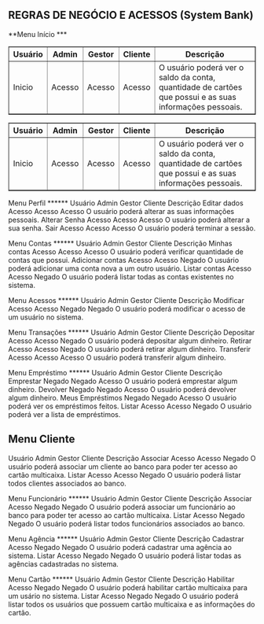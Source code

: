 ## REGRAS DE NEGÓCIO E ACESSOS (System Bank)

**Menu Início ***

<table border="1">
    <tr>
        <th>Usuário</th>
        <th>Admin</th>
        <th>Gestor</th>
        <th>Cliente</th>
        <th>Descrição</th>
    </tr>
    <tr>
        <td>Inicio</td>
        <td>Acesso</td>
        <td>Acesso</td>
        <td>Acesso</td>
        <td>
        O usuário poderá ver o saldo da conta, quantidade de cartões que possui e as suas informações pessoais.
        </td>
    </tr>
</table>


<table border="1">
    <tr>
        <th>Usuário</th>
        <th>Admin</th>
        <th>Gestor</th>
        <th>Cliente</th>
        <th>Descrição</th>
    </tr>
    <tr>
        <td>Inicio</td>
        <td>Acesso</td>
        <td>Acesso</td>
        <td>Acesso</td>
        <td>
        O usuário poderá ver o saldo da conta, quantidade de cartões que possui e as suas informações pessoais.
        </td>
    </tr>
</table>
				
				

Menu Perfil ******
Usuário	Admin	Gestor	Cliente	Descrição
Editar dados	Acesso	Acesso	Acesso	O usuário poderá alterar as suas informações pessoais.
Alterar Senha	Acesso	Acesso	Acesso	O usuário poderá alterar a sua senha.
Sair	Acesso	Acesso	Acesso	O usuário poderá terminar a sessão.




Menu Contas ******
Usuário	Admin	Gestor	Cliente	Descrição
Minhas contas	Acesso	Acesso	Acesso	O usuário poderá verificar quantidade de contas que possui.
Adicionar contas	Acesso	Acesso	Negado	O usuário poderá adicionar uma conta nova a um outro usuário.
Listar contas	Acesso	Acesso	Negado	O usuário poderá listar todas as contas existentes no sistema.

Menu Acessos ******
Usuário	Admin	Gestor	Cliente	Descrição
Modificar Acesso	Acesso	Negado	Negado	O usuário poderá modificar o acesso de um usuário no sistema.


Menu Transações ******
Usuário	Admin	Gestor	Cliente	Descrição
Depositar	Acesso	Acesso	Negado	O usuário poderá depositar algum dinheiro.
Retirar	Acesso	Acesso	Negado	O usuário poderá retirar algum dinheiro.
Transferir	Acesso	Acesso	Acesso	O usuário poderá transferir algum dinheiro.


Menu Empréstimo ******
Usuário	Admin	Gestor	Cliente	Descrição
Emprestar	Negado	Negado	Acesso	O usuário poderá emprestar algum dinheiro.
Devolver	Negado	Negado	Acesso	O usuário poderá devolver algum dinheiro.
Meus Empréstimos	Negado	Negado	Acesso	O usuário poderá ver os empréstimos feitos.
Listar	Acesso	Acesso	Negado	O usuário poderá ver a lista de empréstimos.

## Menu Cliente 
Usuário	Admin	Gestor	Cliente	Descrição
Associar	Acesso	Acesso	Negado	O usuário poderá associar um cliente ao banco para poder ter acesso ao cartão multicaixa.
Listar	Acesso	Acesso	Negado	O usuário poderá listar todos clientes associados ao banco.


Menu Funcionário ******
Usuário	Admin	Gestor	Cliente	Descrição
Associar	Acesso	Negado	Negado	O usuário poderá associar um funcionário ao banco para poder ter acesso ao cartão multicaixa.
Listar	Acesso	Negado	Negado	O usuário poderá listar todos funcionários associados ao banco.


Menu Agência ******
Usuário	Admin	Gestor	Cliente	Descrição
Cadastrar	Acesso	Negado	Negado	O usuário poderá cadastrar uma agência ao sistema.
Listar	Acesso	Negado	Negado	O usuário poderá listar todas as agências cadastradas no sistema.


Menu Cartão ******
Usuário	Admin	Gestor	Cliente	Descrição
Habilitar	Acesso	Negado	Negado	O usuário poderá habilitar cartão multicaixa para um usário no sistema.
Listar	Acesso	Negado	Negado	O usuário poderá listar todos os usuários que possuem cartão multicaixa e as informações do cartão.

